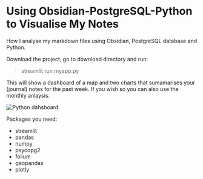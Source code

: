 # Using Obsidian-PostgreSQL-Python to Visualise My Notes 
How I analyse my markdown files using Obsidian, PostgreSQL database and Python.

Download the project, go to download directory and run:
> streamlit run myapp.py 

This will show a dashboard of a map and two charts that sumamarises your (journal) notes for the past week. If you wish so you can also use the monthly anlaysis.

![Python dahsboard](https://github.com/natarslan/Obsidian-PostgreSQL-Python/blob/main/2022-10-31-Obsidian-PostgreSQL-Python.jpg)

Packages you need:
- streamlit
- pandas 
- numpy 
- psycopg2
- folium
- geopandas
- plotly
